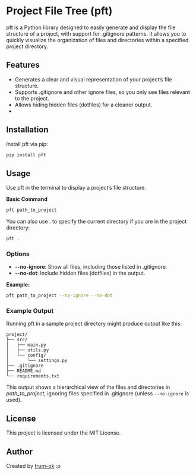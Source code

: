 # Project File Tree (pft)

pft is a Python library designed to easily generate and display the file structure of a project, with support for .gitignore patterns. It allows you to quickly visualize the organization of files and directories within a specified project directory.

## Features
-	Generates a clear and visual representation of your project’s file structure.
-	Supports .gitignore and other ignore files, so you only see files relevant to the project.
-	Allows hiding hidden files (dotfiles) for a cleaner output.
- 

## Installation
Install pft via pip:
```bash
pip install pft
```

## Usage
Use pft in the terminal to display a project’s file structure.

**Basic Command**
```bash
pft path_to_project
```

You can also use . to specify the current directory if you are in the project directory:

```bash
pft .
```

### Options
- **--no-ignore**: Show all files, including those listed in .gitignore.
- **--no-dot**: Include hidden files (dotfiles) in the output.

**Example:**
```bash
pft path_to_project --no-ignore --no-dot
```

### Example Output

Running pft in a sample project directory might produce output like this:
```
project/
├── src/
│   ├── main.py
│   ├── utils.py
│   └── config/
│       └── settings.py
├── .gitignore
├── README.md
└── requirements.txt
```
This output shows a hierarchical view of the files and directories in *path_to_project*, ignoring files specified in .gitignore (unless `--no-ignore` is used).

## License

This project is licensed under the MIT License.

## Author

Created by [trum-ok](https://github.com/Trum-ok) :p
